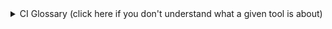 <!---
This markdown is used to generate an annotation at the top of every build, displaying a glossary of all the terms found in a given build.
-->

<details>
  <summary>CI Glossary (click here if you don't understand what a given tool is about)</summary>
  <ul>
    <li><strong>ASDF</strong> is a CLI tool that can manage multiple language runtime versions on a per-project basis</li>
    <li><strong>Bazel</strong> is a build and test tool similar to Make, Maven, and Gradle that supports a wide range of programming languages and platforms, and is designed for scalability and performance.</li>
    <li><strong>Buildkite</strong> is a platform for running fast, secure, and scalable continuous integration pipelines on your own infrastructure.</li>
    <li><strong>Cargo</strong> is the default package manager for the Rust programming language, enabling you to download and compile Rust packages and manage dependencies.</li>
    <li><strong>GraphQL</strong> GraphQL is a data query and manipulation language for APIs, and a runtime for executing those queries with your existing data.</li>
    <li><strong>Jest</strong> is a JavaScript testing framework developed by Facebook, which provides complete and easy-to-set-up testing functionality.</li>
    <li><strong>Mocha</strong> is a feature-rich JavaScript test framework running on Node.js and in the browser, making asynchronous testing simple and fun.</li>
    <li><strong>Chromatic</strong> is a visual regression testing tool designed specifically for Storybook stories, enabling automated comparison of user interfaces to ensure consistency and functionality across various browsers.</li>
    <li><strong>Percy</strong> is a visual testing and review platform that enables teams to catch visual changes across web apps, static sites, component libraries, and more.</li>
    <li><strong>Puppeteer</strong> is a Node library which provides a high-level API to control Chrome or Chromium over the DevTools Protocol, enabling tasks such as generating screenshots and PDFs of pages.</li>
    <li><strong>ESBuild</strong> is an extremely fast JavaScript bundler and minifier, primarily designed for speed and performance.</li>
    <li><strong>ESLint</strong> is a tool for identifying and reporting on patterns found in ECMAScript/JavaScript code, with the goal of making code more consistent and avoiding bugs.</li>
    <li><strong>golangci-lint</strong> is a fast Go linters runner, providing checks for errors, bugs, performance issues, and style inconsistencies in your Go code.</li>
    <li><strong>nogo</strong> is a tool within the Bazel ecosystem that serves as a linter and static analyzer for Go code, checking for programming errors, bugs, stylistic errors, and suspicious constructs.</li>
    <li><strong>Packages</strong> are a simple way of managing dependencies in our container images.</li>
    <li><strong>pnpm</strong> is a fast, disk space efficient package manager for JavaScript and Node.js that works in a similar manner to npm and Yarn, but uses a different approach to storing and linking packages.</li>
    <li><strong>Wolfi</strong> is a minimal, hardened Linux distro that's designed for containers.</li>
    <li><strong>Wolfi Base Images</strong> are minimal container images that contain all the dependencies needed for our final images.</li>
  </ul>

  <p>Want to update the glossary? See the <a href="https://docs.sourcegraph.com/dev/how-to/update_ci_glossary">how-to in the docs.</a></p>
</details>

